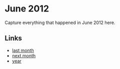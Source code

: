 # June 2012

Capture everything that happened in June 2012 here.

## Links
- [last month](calendar/months/2012-05.md)
- [next month](calendar/months/2012-07.md)
- [year](calendar/years/2012.md)